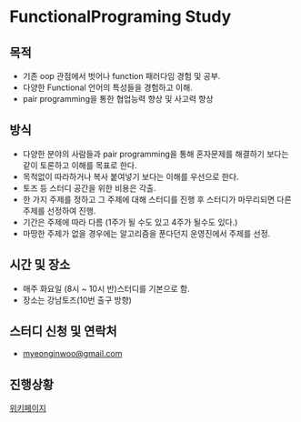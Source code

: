 # FunctionalPrograming Study
## 목적
* 기존 oop 관점에서 벗어나 function 패러다임 경험 및 공부.
* 다양한 Functional 언어의 특성들을 경험하고 이해.
* pair programming을 통한 협업능력 향상 및 사고력 향상
 
## 방식
* 다양한 분야의 사람들과 pair programming을 통해 혼자문제를 해결하기 보다는 같이 토론하고 이해를 목표로 한다.
* 목적없이 따라하거나 복사 붙여넣기 보다는 이해를 우선으로 한다.
* 토즈 등 스터디 공간을 위한 비용은 각출.
* 한 가지 주제를 정하고 그 주제에 대해 스터디를 진행 후 스터디가 마무리되면 다른 주제를 선정하여 진행.
 * 기간은 주제에 따라 다름 (1주가 될 수도 있고 4주가 될수도 있다.)
 * 마땅한 주제가 없을 경우에는 알고리즘을 푼다던지 운영진에서 주제를 선정.

## 시간 및 장소
* 매주 화요일 (8시 ~ 10시 반)스터디를 기본으로 함.
* 장소는 강남토즈(10번 출구 방향)

## 스터디 신청 및 연락처
* myeonginwoo@gmail.com

## 진행상황
[위키페이지](https://github.com/funfunStudy/study/wiki)
